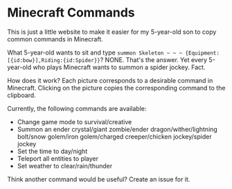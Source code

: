 # Minecraft Commands

This is just a little website to make it easier for my 5-year-old son to copy common commands in Minecraft.

What 5-year-old wants to sit and type `summon Skeleton ~ ~ ~ {Equipment:[{id:bow}],Riding:{id:Spider}}`? NONE. That's the answer. Yet every 5-year-old who plays Minecraft wants to summon a spider jockey. Fact.

How does it work? Each picture corresponds to a desirable command in Minecraft. Clicking on the picture copies the corresponding command to the clipboard.

Currently, the following commands are available:

* Change game mode to survival/creative
* Summon an ender crystal/giant zombie/ender dragon/wither/lightning bolt/snow golem/iron golem/charged creeper/chicken jockey/spider jockey
* Set the time to day/night
* Teleport all entities to player
* Set weather to clear/rain/thunder

Think another command would be useful? Create an issue for it.

